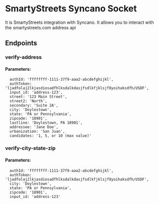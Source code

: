 # SmartyStreets Syncano Socket

It is SmartyStreets integration with Syncano. It allows you to interact with the smartystreets.com address api

## Endpoints

### verify-address

#### Parameters:

      authId: 'ffffffff-1111-37f9-aaa2-abcdefghijkl',
      authToken: 'ljadfolaj2lkjasdiosadfhlksdalkdasjfsdlkfjklsjf8yoihaksdfh/USDF',
      input_id: 'address-123',
      street: '123 Main Street',
      street2: 'North',
      secondary: 'Suite 2A',
      city: 'Doylestown',
      state: 'PA or Pennsylvania',
      zipcode: '18901',
      lastline: 'Doylestown, PA 18901',
      addressee: 'Jane Doe',
      urbanization: 'San Juan',
      candidates: '1, 5, or 10 (max value)'


### verify-city-state-zip

#### Parameters:

      authId: 'ffffffff-1111-37f9-aaa2-abcdefghijkl',
      authToken: 'ljadfolaj2lkjasdiosadfhlksdalkdasjfsdlkfjklsjf8yoihaksdfh/USDF',
      city: 'Doylestown',
      state: 'PA or Pennsylvania',
      zipcode: '18901',
      input_id: 'address-123'

